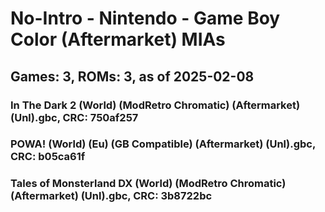 # No-Intro - Nintendo - Game Boy Color (Aftermarket) MIAs
## Games: 3, ROMs: 3, as of 2025-02-08
### In The Dark 2 (World) (ModRetro Chromatic) (Aftermarket) (Unl).gbc, CRC: 750af257
### POWA! (World) (Eu) (GB Compatible) (Aftermarket) (Unl).gbc, CRC: b05ca61f
### Tales of Monsterland DX (World) (ModRetro Chromatic) (Aftermarket) (Unl).gbc, CRC: 3b8722bc
